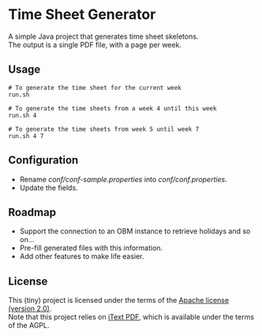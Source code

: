 # Time Sheet Generator

A simple Java project that generates time sheet skeletons.  
The output is a single PDF file, with a page per week.

## Usage

``` properties
# To generate the time sheet for the current week
run.sh

# To generate the time sheets from a week 4 until this week
run.sh 4
	
# To generate the time sheets from week 5 until week 7
run.sh 4 7
```

## Configuration

* Rename *conf/conf-sample.properties* into *conf/conf.properties*.
* Update the fields. 

## Roadmap

* Support the connection to an OBM instance to retrieve holidays and so on...
* Pre-fill generated files with this information.
* Add other features to make life easier.

## License

This (tiny) project is licensed under the terms of the [Apache license (version 2.0)](http://www.apache.org/licenses/LICENSE-2.0).  
Note that this project relies on [iText PDF](http://itextpdf.com), which is available under the terms of the AGPL.
